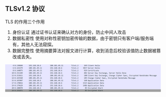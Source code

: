 ## TLSv1.2 协议

TLS 的作用三个作用

1. 身份认证
   通过证书认证来确认对方的身份，防止中间人攻击
2. 数据私密性
   使用对称性密钥加密传输的数据，由于密钥只有客户端/服务端有，其他人无法窥探。
3. 数据完整性
   使用摘要算法对报文进行计算，收到消息后校验该值防止数据被篡改或丢失。

![TLSv1.2 建立流程](../images/tlsv1.2.png)